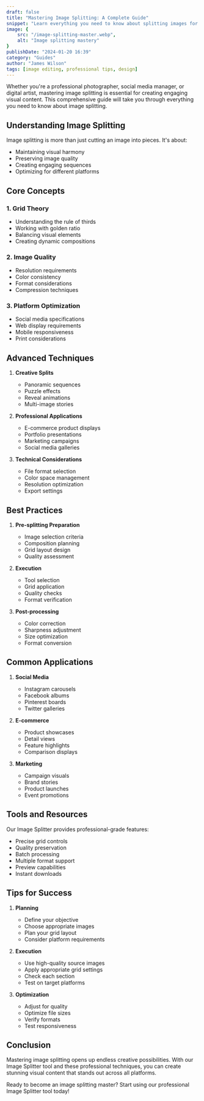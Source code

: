```yaml
---
draft: false
title: "Mastering Image Splitting: A Complete Guide"
snippet: "Learn everything you need to know about splitting images for professional results"
image: {
    src: "/image-splitting-master.webp",
    alt: "Image splitting mastery"
}
publishDate: "2024-01-20 16:39"
category: "Guides"
author: "James Wilson"
tags: [image editing, professional tips, design]
---
```


Whether you're a professional photographer, social media manager, or digital artist, mastering image splitting is essential for creating engaging visual content. This comprehensive guide will take you through everything you need to know about image splitting.

## Understanding Image Splitting

Image splitting is more than just cutting an image into pieces. It's about:
- Maintaining visual harmony
- Preserving image quality
- Creating engaging sequences
- Optimizing for different platforms

## Core Concepts

### 1. Grid Theory
- Understanding the rule of thirds
- Working with golden ratio
- Balancing visual elements
- Creating dynamic compositions

### 2. Image Quality
- Resolution requirements
- Color consistency
- Format considerations
- Compression techniques

### 3. Platform Optimization
- Social media specifications
- Web display requirements
- Mobile responsiveness
- Print considerations

## Advanced Techniques

1. **Creative Splits**
   - Panoramic sequences
   - Puzzle effects
   - Reveal animations
   - Multi-image stories

2. **Professional Applications**
   - E-commerce product displays
   - Portfolio presentations
   - Marketing campaigns
   - Social media galleries

3. **Technical Considerations**
   - File format selection
   - Color space management
   - Resolution optimization
   - Export settings

## Best Practices

1. **Pre-splitting Preparation**
   - Image selection criteria
   - Composition planning
   - Grid layout design
   - Quality assessment

2. **Execution**
   - Tool selection
   - Grid application
   - Quality checks
   - Format verification

3. **Post-processing**
   - Color correction
   - Sharpness adjustment
   - Size optimization
   - Format conversion

## Common Applications

1. **Social Media**
   - Instagram carousels
   - Facebook albums
   - Pinterest boards
   - Twitter galleries

2. **E-commerce**
   - Product showcases
   - Detail views
   - Feature highlights
   - Comparison displays

3. **Marketing**
   - Campaign visuals
   - Brand stories
   - Product launches
   - Event promotions

## Tools and Resources

Our Image Splitter provides professional-grade features:
- Precise grid controls
- Quality preservation
- Batch processing
- Multiple format support
- Preview capabilities
- Instant downloads

## Tips for Success

1. **Planning**
   - Define your objective
   - Choose appropriate images
   - Plan your grid layout
   - Consider platform requirements

2. **Execution**
   - Use high-quality source images
   - Apply appropriate grid settings
   - Check each section
   - Test on target platforms

3. **Optimization**
   - Adjust for quality
   - Optimize file sizes
   - Verify formats
   - Test responsiveness

## Conclusion

Mastering image splitting opens up endless creative possibilities. With our Image Splitter tool and these professional techniques, you can create stunning visual content that stands out across all platforms.

Ready to become an image splitting master? Start using our professional Image Splitter tool today!

